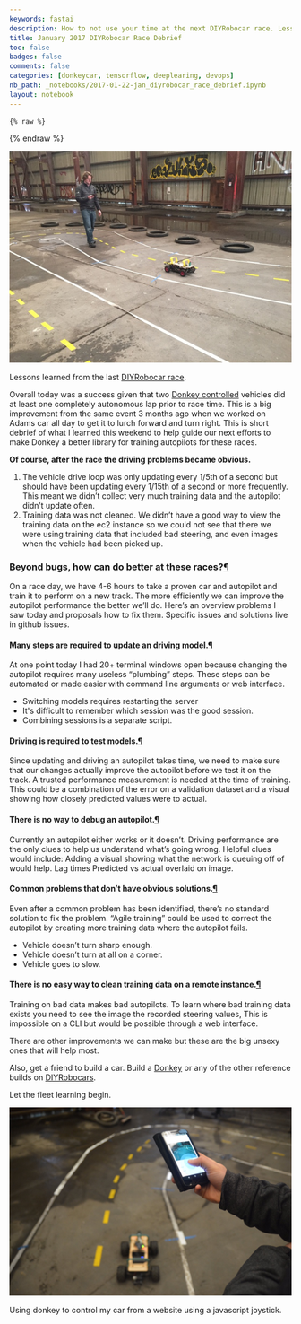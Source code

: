 ```yaml
---
keywords: fastai
description: How to not use your time at the next DIYRobocar race. Lessons learned from my first race.
title: January 2017 DIYRobocar Race Debrief
toc: false 
badges: false
comments: false
categories: [donkeycar, tensorflow, deeplearing, devops]
nb_path: _notebooks/2017-01-22-jan_diyrobocar_race_debrief.ipynb
layout: notebook
---
```


<!--
#################################################
### THIS FILE WAS AUTOGENERATED! DO NOT EDIT! ###
#################################################
# file to edit: _notebooks/2017-01-22-jan_diyrobocar_race_debrief.ipynb
-->

<div class="container" id="notebook-container">
        
    {% raw %}
    
<div class="cell border-box-sizing code_cell rendered">

</div>
    {% endraw %}

<div class="cell border-box-sizing text_cell rendered"><div class="inner_cell">
<div class="text_cell_render border-box-sizing rendered_html">
<p><img src="/images/copied_from_nb/../images/donkeycar/adam_driving.jpeg" alt="&#39;Adam Driving his donkey.&#39;"></p>

</div>
</div>
</div>
<div class="cell border-box-sizing text_cell rendered"><div class="inner_cell">
<div class="text_cell_render border-box-sizing rendered_html">
<p>Lessons learned from the last <a href="https://www.meetup.com/DIYRobocars/events/236393485/">DIYRobocar race</a>.</p>
<p>Overall today was a success given that two <a href="https://github.com/wroscoe/donkey">Donkey controlled</a> vehicles did at least one completely autonomous lap prior to race time. This is a big improvement from the same event 3 months ago when we worked on Adams car all day to get it to lurch forward and turn right. This is short debrief of what I learned this weekend to help guide our next efforts to make Donkey a better library for training autopilots for these races.</p>
<p><strong> Of course, after the race the driving problems became obvious. </strong></p>
<ol>
<li>The vehicle drive loop was only updating every 1/5th of a second but should have been updating every 1/15th of a second or more frequently. This meant we didn’t collect very much training data and the autopilot didn’t update often. </li>
<li>Training data was not cleaned. We didn’t have a good way to view the training data on the ec2 instance so we could not see that there we were using training data that included bad steering, and even images when the vehicle had been picked up.</li>
</ol>

</div>
</div>
</div>
<div class="cell border-box-sizing text_cell rendered"><div class="inner_cell">
<div class="text_cell_render border-box-sizing rendered_html">
<h3 id="Beyond-bugs,-how-can-do-better-at-these-races?">Beyond bugs, how can do better at these races?<a class="anchor-link" href="#Beyond-bugs,-how-can-do-better-at-these-races?">&#182;</a></h3><p>On a race day, we have 4-6 hours to take a proven car and autopilot and train it to perform on a new track. The more efficiently we can improve the autopilot performance the better we’ll do. Here’s an overview problems I saw today and proposals how to fix them.  Specific issues and solutions live in github issues.</p>
<h4 id="Many-steps-are-required-to-update-an-driving-model.">Many steps are required to update an driving model.<a class="anchor-link" href="#Many-steps-are-required-to-update-an-driving-model.">&#182;</a></h4><p>At one point today I had 20+ terminal windows open because changing the autopilot requires many useless “plumbing” steps. These steps can be automated or made easier with command line arguments or web interface.</p>
<ul>
<li>Switching models requires restarting the server</li>
<li>It's difficult to remember which session was the good session. </li>
<li>Combining sessions is a separate script. </li>
</ul>
<h4 id="Driving-is-required-to-test-models.">Driving is required to test models.<a class="anchor-link" href="#Driving-is-required-to-test-models.">&#182;</a></h4><p>Since updating and driving an autopilot takes time, we need to make sure that our changes actually improve the autopilot before we test it on the track. A trusted performance measurement is needed at the time of training. This could be a combination of the error on a validation dataset and a visual showing how closely predicted values were to actual.</p>
<h4 id="There-is-no-way-to-debug-an-autopilot.">There is no way to debug an autopilot.<a class="anchor-link" href="#There-is-no-way-to-debug-an-autopilot.">&#182;</a></h4><p>Currently an autopilot either works or it doesn’t. Driving performance are the only clues to help us understand what’s going wrong. Helpful clues would include:
Adding a visual showing what the network is queuing off of would help.
Lag times
Predicted vs actual overlaid on image.</p>
<h4 id="Common-problems-that-don&#8217;t-have-obvious-solutions.">Common problems that don&#8217;t have obvious solutions.<a class="anchor-link" href="#Common-problems-that-don&#8217;t-have-obvious-solutions.">&#182;</a></h4><p>Even after a common problem has been identified, there’s no standard solution to fix the problem. “Agile training” could be used to correct the autopilot by creating more training data where the autopilot fails.</p>
<ul>
<li>Vehicle doesn’t turn sharp enough.</li>
<li>Vehicle doesn’t turn at all on a corner.</li>
<li>Vehicle goes to slow.</li>
</ul>
<h4 id="There-is-no-easy-way-to-clean-training-data-on-a-remote-instance.">There is no easy way to clean training data on a remote instance.<a class="anchor-link" href="#There-is-no-easy-way-to-clean-training-data-on-a-remote-instance.">&#182;</a></h4><p>Training on bad data makes bad autopilots. To learn where bad training data exists you need to see the image the recorded steering values, This is impossible on a CLI but would be possible through a web interface.</p>

</div>
</div>
</div>
<div class="cell border-box-sizing text_cell rendered"><div class="inner_cell">
<div class="text_cell_render border-box-sizing rendered_html">
<p>There are other improvements we can make but these are the big unsexy ones that will help most.</p>
<p>Also, get a friend to build a car. Build a <a href="https://github.com/wroscoe/donkey">Donkey</a> or any of the other reference builds on <a href="http://diyrobocars.com/">DIYRobocars</a>.</p>
<p>Let the fleet learning begin.</p>

</div>
</div>
</div>
<div class="cell border-box-sizing text_cell rendered"><div class="inner_cell">
<div class="text_cell_render border-box-sizing rendered_html">
<p><img src="/images/copied_from_nb/../images/donkeycar/virtual_joystick.jpeg" alt="Virtual Joystick"></p>

</div>
</div>
</div>
<div class="cell border-box-sizing text_cell rendered"><div class="inner_cell">
<div class="text_cell_render border-box-sizing rendered_html">
<p>Using donkey to control my car from a website using a javascript joystick.</p>

</div>
</div>
</div>
</div>
 

